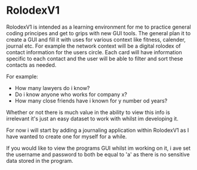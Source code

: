 # RolodexV1
RolodexV1 is intended as a learning environment for me to practice general coding principes and 
get to grips with new GUI tools. The general plan it to create a GUI and fill it with uses for various context like fitness, calender, journal etc. For example the network context will be a digital rolodex of contact information for the users circle. Each card will have information specific to each contact and the user will be able to filter and sort these contacts as needed.

For example:
- How many lawyers do i know?
- Do i know anyone who works for company x?
- How many close friends have i known for y number od years?

Whether or not there is much value in the ability to view this info is irrelevant 
it's just an easy dataset to work with whilst im developing it.


For now i will start by adding a journaling application within RolodexV1 as I have wanted
to create one for myself for a while.

If you would like to view the programs GUI whilst im working on it, i ave set the username and password to both be equal to 'a' as there is no sensitive data stored in the program.